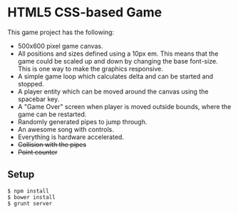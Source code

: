 # HTML5 CSS-based Game

This game project has the following:

* 500x600 pixel game canvas.
* All positions and sizes defined using a 10px em. This means that the game could be scaled up and down by changing the base font-size. This is one way to make the graphics responsive.
* A simple game loop which calculates delta and can be started and stopped.
* A player entity which can be moved around the canvas using the spacebar key.
* A "Game Over" screen when player is moved outside bounds, where the game can be restarted.
* Randomly generated pipes to jump through.
* An awesome song with controls.
* Everything is hardware accelerated.
* ~~Collision with the pipes~~
* ~~Point counter~~

## Setup

```
$ npm install
$ bower install
$ grunt server
```
